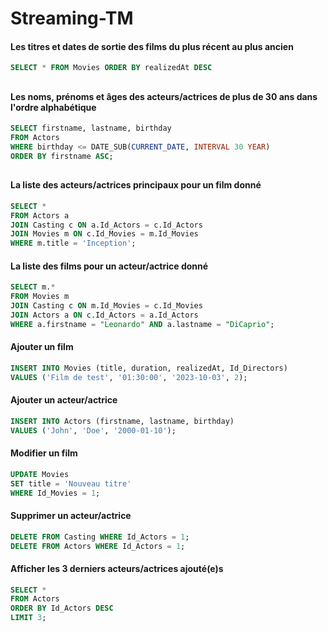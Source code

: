 # Streaming-TM 

<h4>Les titres et dates de sortie des films du plus récent au plus ancien</h4>

```sql
SELECT * FROM Movies ORDER BY realizedAt DESC
```
##

<h4>Les noms, prénoms et âges des acteurs/actrices de plus de 30 ans dans l'ordre alphabétique</h4>

```sql
SELECT firstname, lastname, birthday
FROM Actors
WHERE birthday <= DATE_SUB(CURRENT_DATE, INTERVAL 30 YEAR)
ORDER BY firstname ASC;
```
##

<h4>La liste des acteurs/actrices principaux pour un film donné</h4>

```sql
SELECT *
FROM Actors a
JOIN Casting c ON a.Id_Actors = c.Id_Actors
JOIN Movies m ON c.Id_Movies = m.Id_Movies
WHERE m.title = 'Inception';
```

<h4>La liste des films pour un acteur/actrice donné</h4>

```sql
SELECT m.*
FROM Movies m
JOIN Casting c ON m.Id_Movies = c.Id_Movies
JOIN Actors a ON c.Id_Actors = a.Id_Actors
WHERE a.firstname = "Leonardo" AND a.lastname = "DiCaprio";
```

<h4>Ajouter un film</h4>

```sql
INSERT INTO Movies (title, duration, realizedAt, Id_Directors) 
VALUES ('Film de test', '01:30:00', '2023-10-03', 2);
```

<h4>Ajouter un acteur/actrice</h4>

```sql
INSERT INTO Actors (firstname, lastname, birthday) 
VALUES ('John', 'Doe', '2000-01-10');
```

<h4>Modifier un film</h4>

```sql
UPDATE Movies
SET title = 'Nouveau titre'
WHERE Id_Movies = 1;
```

<h4>Supprimer un acteur/actrice</h4>

```sql
DELETE FROM Casting WHERE Id_Actors = 1;
DELETE FROM Actors WHERE Id_Actors = 1;
```

<h4>Afficher les 3 derniers acteurs/actrices ajouté(e)s</h4>

```sql
SELECT *
FROM Actors
ORDER BY Id_Actors DESC
LIMIT 3;
```